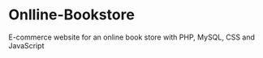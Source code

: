 # Onlline-Bookstore
E-commerce website for an online book store with PHP, MySQL, CSS and JavaScript

